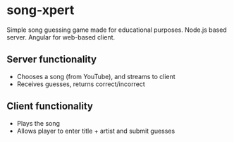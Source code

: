 # song-xpert

Simple song guessing game made for educational purposes.
Node.js based server.
Angular for web-based client.

## Server functionality
* Chooses a song (from YouTube), and streams to client
* Receives guesses, returns correct/incorrect

## Client functionality
* Plays the song
* Allows player to enter title + artist and submit guesses